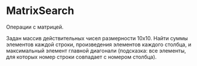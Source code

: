 # MatrixSearch
Операции с матрицей. 

Задан массив действительных чисел размерности 10х10. Найти суммы элементов каждой строки, произведения элементов 
каждого столбца, и максимальный элемент главной диагонали (подсказка: все элементы, для которых номер строки совпадает с номером столбца).
